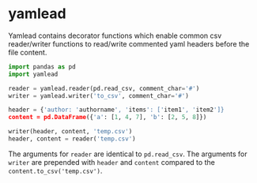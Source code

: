 # yamlead

Yamlead contains decorator functions which enable common csv reader/writer functions to read/write commented yaml headers before the file content.

```python
import pandas as pd
import yamlead

reader = yamlead.reader(pd.read_csv, comment_char='#')
writer = yamlead.writer('to_csv', comment_char='#')

header = {'author: 'authorname', 'items': ['item1', 'item2']}
content = pd.DataFrame({'a': [1, 4, 7], 'b': [2, 5, 8]})

writer(header, content, 'temp.csv')
header, content = reader('temp.csv')
```

The arguments for `reader` are identical to `pd.read_csv`.
The arguments for `writer` are prepended with `header` and `content` compared to the `content.to_csv('temp.csv')`.
